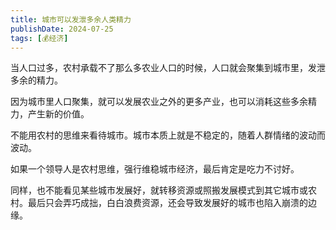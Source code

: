 ```yaml
---
title: 城市可以发泄多余人类精力
publishDate: 2024-07-25
tags: [💰经济]
---
```


当人口过多，农村承载不了那么多农业人口的时候，人口就会聚集到城市里，发泄多余的精力。

因为城市里人口聚集，就可以发展农业之外的更多产业，也可以消耗这些多余精力，产生新的价值。

不能用农村的思维来看待城市。城市本质上就是不稳定的，随着人群情绪的波动而波动。

如果一个领导人是农村思维，强行维稳城市经济，最后肯定是吃力不讨好。

同样，也不能看见某些城市发展好，就转移资源或照搬发展模式到其它城市或农村。最后只会弄巧成拙，白白浪费资源，还会导致发展好的城市也陷入崩溃的边缘。
